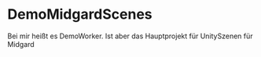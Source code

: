 # DemoMidgardScenes
Bei mir heißt es DemoWorker. Ist aber das Hauptprojekt für UnitySzenen für Midgard
